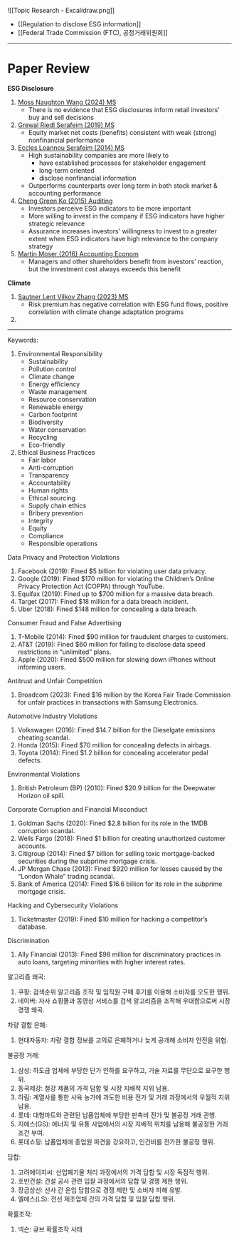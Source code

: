 ![[Topic Research - Excalidraw.png]]

- [[Regulation to disclose ESG information]]
- [[Federal Trade Commission (FTC), 공정거래위원회]]
---
# Paper Review

__ESG Disclosure__
1. [Moss Naughton Wang (2024) MS](https://pubsonline.informs.org/doi/10.1287/mnsc.2023.4822)
	- There is no evidence that ESG disclosures inform retail investors' buy and sell decisions
2.  [Grewal Riedl Serafeim (2019) MS](https://pubsonline.informs.org/doi/10.1287/mnsc.2018.3099)
	- Equity market net costs (benefits) consistent with weak (strong) nonfinancial performance
3. [Eccles Loannou Serafeim (2014) MS](https://pubsonline.informs.org/doi/10.1287/mnsc.2014.1984)
	- High sustainability companies are more likely to
		- have established processes for stakeholder engagement
		- long-term oriented
		- disclose nonfinancial information
	- Outperforms counterparts over long term in both stock market & accounting performance
4. [Cheng Green Ko (2015) Auditing](https://publications.aaahq.org/ajpt/article-abstract/34/1/131/5969/The-Impact-of-Strategic-Relevance-and-Assurance-of)
	- Investors perceive ESG indicators to be more important
	- More willing to invest in the company if ESG indicators have higher strategic relevance
	- Assurance increases investors' willingness to invest to a greater extent when ESG indicators have high relevance to the company strategy
5. [Martin Moser (2016) Accounting Econom](https://www.sciencedirect.com/science/article/pii/S0165410115000610)
	- Managers and other shareholders benefit from investors’ reaction, but the investment cost always exceeds this benefit

__Climate__
1. [Sautner Lent Vilkov Zhang (2023) MS](https://pubsonline.informs.org/doi/10.1287/mnsc.2023.4686)
	- Risk premium has negative correlation with ESG fund flows, positive correlation with climate change adaptation programs 
2. 
---

Keywords:
1. Environmental Responsibility
	- Sustainability
	- Pollution control
	- Climate change
	- Energy efficiency
	- Waste management
	- Resource conservation
	- Renewable energy
	- Carbon footprint
	- Biodiversity
	- Water conservation
	- Recycling
	- Eco-friendly
2. Ethical Business Practices
	- Fair labor
	- Anti-corruption
	- Transparency
	- Accountability
	- Human rights
	- Ethical sourcing
	- Supply chain ethics
	- Bribery prevention
	- Integrity
	- Equity
	- Compliance
	- Responsible operations


Data Privacy and Protection Violations
1. Facebook (2019): Fined $5 billion for violating user data privacy.
2. Google (2019): Fined $170 million for violating the Children’s Online Privacy Protection Act (COPPA) through YouTube.
3. Equifax (2019): Fined up to $700 million for a massive data breach.
4. Target (2017): Fined $18 million for a data breach incident.
5. Uber (2018): Fined $148 million for concealing a data breach.

Consumer Fraud and False Advertising
1. T-Mobile (2014): Fined $90 million for fraudulent charges to customers.
2. AT&T (2019): Fined $60 million for failing to disclose data speed restrictions in “unlimited” plans.
3. Apple (2020): Fined $500 million for slowing down iPhones without informing users.

Antitrust and Unfair Competition
1. Broadcom (2023): Fined $16 million by the Korea Fair Trade Commission for unfair practices in transactions with Samsung Electronics.

Automotive Industry Violations
1. Volkswagen (2016): Fined $14.7 billion for the Dieselgate emissions cheating scandal.
2. Honda (2015): Fined $70 million for concealing defects in airbags.
3. Toyota (2014): Fined $1.2 billion for concealing accelerator pedal defects.

Environmental Violations
1. British Petroleum (BP) (2010): Fined $20.9 billion for the Deepwater Horizon oil spill.

Corporate Corruption and Financial Misconduct
1. Goldman Sachs (2020): Fined $2.8 billion for its role in the 1MDB corruption scandal.
2. Wells Fargo (2018): Fined $1 billion for creating unauthorized customer accounts.
3. Citigroup (2014): Fined $7 billion for selling toxic mortgage-backed securities during the subprime mortgage crisis.
4. JP Morgan Chase (2013): Fined $920 million for losses caused by the “London Whale” trading scandal.
5. Bank of America (2014): Fined $16.6 billion for its role in the subprime mortgage crisis.

Hacking and Cybersecurity Violations
1. Ticketmaster (2019): Fined $10 million for hacking a competitor’s database.

Discrimination
1. Ally Financial (2013): Fined $98 million for discriminatory practices in auto loans, targeting minorities with higher interest rates.


알고리즘 왜곡:
1. 쿠팡: 검색순위 알고리즘 조작 및 임직원 구매 후기를 이용해 소비자를 오도한 행위.
2. 네이버: 자사 쇼핑몰과 동영상 서비스를 검색 알고리즘을 조작해 우대함으로써 시장 경쟁 왜곡.

차량 결함 은폐:
1. 현대자동차: 차량 결함 정보를 고의로 은폐하거나 늦게 공개해 소비자 안전을 위협.

불공정 거래:
1. 삼성: 하도급 업체에 부당한 단가 인하를 요구하고, 기술 자료를 무단으로 요구한 행위.
2. 동국제강: 철강 제품의 가격 담합 및 시장 지배적 지위 남용.
3. 하림: 계열사를 통한 사육 농가에 과도한 비용 전가 및 거래 과정에서의 우월적 지위 남용.
4. 롯데: 대형마트와 관련된 납품업체에 부당한 판촉비 전가 및 불공정 거래 관행.
5. 지에스(GS): 에너지 및 유통 사업에서의 시장 지배적 위치를 남용해 불공정한 거래 조건 부여.
6. 롯데쇼핑: 납품업체에 종업원 파견을 강요하고, 인건비를 전가한 불공정 행위.

담합:
1. 고려에이치씨: 산업폐기물 처리 과정에서의 가격 담합 및 시장 독점적 행위.
2. 호반건설: 건설 공사 관련 입찰 과정에서의 담합 및 경쟁 제한 행위.
3. 장금상선: 선사 간 운임 담합으로 경쟁 제한 및 소비자 피해 유발.
4. 엘에스(LS): 전선 제조업체 간의 가격 담합 및 입찰 담합 행위.

확률조작:
1. 넥슨: 큐브 확률조작 사태
